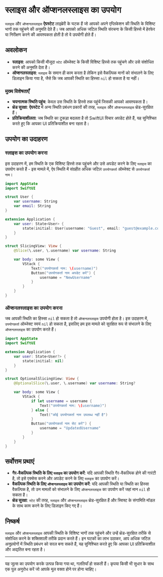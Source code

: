 # स्लाइस और ऑप्शनलस्लाइस का उपयोग

`स्लाइस` और `ऑप्शनलस्लाइस` **ऐपस्टेट** लाइब्रेरी के घटक हैं जो आपको अपने एप्लिकेशन की स्थिति के विशिष्ट भागों तक पहुंचने की अनुमति देते हैं। जब आपको अधिक जटिल स्थिति संरचना के किसी हिस्से में हेरफेर या निरीक्षण करने की आवश्यकता होती है तो वे उपयोगी होते हैं।

## अवलोकन

- **स्लाइस**: आपको किसी मौजूदा `स्टेट` ऑब्जेक्ट के किसी विशिष्ट हिस्से तक पहुंचने और उसे संशोधित करने की अनुमति देता है।
- **ऑप्शनलस्लाइस**: `स्लाइस` के समान ही काम करता है लेकिन इसे वैकल्पिक मानों को संभालने के लिए डिज़ाइन किया गया है, जैसे कि जब आपकी स्थिति का हिस्सा `nil` हो सकता है या नहीं।

### मुख्य विशेषताएँ

- **चयनात्मक स्थिति पहुंच**: केवल उस स्थिति के हिस्से तक पहुंचें जिसकी आपको आवश्यकता है।
- **थ्रेड सुरक्षा**: **ऐपस्टेट** में अन्य स्थिति प्रबंधन प्रकारों की तरह, `स्लाइस` और `ऑप्शनलस्लाइस` थ्रेड-सुरक्षित हैं।
- **प्रतिक्रियाशीलता**: जब स्थिति का टुकड़ा बदलता है तो SwiftUI विचार अपडेट होते हैं, यह सुनिश्चित करते हुए कि आपका UI प्रतिक्रियाशील बना रहता है।

## उपयोग का उदाहरण

### स्लाइस का उपयोग करना

इस उदाहरण में, हम स्थिति के एक विशिष्ट हिस्से तक पहुंचने और उसे अपडेट करने के लिए `स्लाइस` का उपयोग करते हैं - इस मामले में, ऐप स्थिति में संग्रहीत अधिक जटिल `उपयोगकर्ता` ऑब्जेक्ट से `उपयोगकर्ता नाम`।

```swift
import AppState
import SwiftUI

struct User {
    var username: String
    var email: String
}

extension Application {
    var user: State<User> {
        state(initial: User(username: "Guest", email: "guest@example.com"))
    }
}

struct SlicingView: View {
    @Slice(\.user, \.username) var username: String

    var body: some View {
        VStack {
            Text("उपयोगकर्ता नाम: \(username)")
            Button("उपयोगकर्ता नाम अपडेट करें") {
                username = "NewUsername"
            }
        }
    }
}
```

### ऑप्शनलस्लाइस का उपयोग करना

जब आपकी स्थिति का हिस्सा `nil` हो सकता है तो `ऑप्शनलस्लाइस` उपयोगी होता है। इस उदाहरण में, `उपयोगकर्ता` ऑब्जेक्ट स्वयं `nil` हो सकता है, इसलिए हम इस मामले को सुरक्षित रूप से संभालने के लिए `ऑप्शनलस्लाइस` का उपयोग करते हैं।

```swift
import AppState
import SwiftUI

extension Application {
    var user: State<User?> {
        state(initial: nil)
    }
}

struct OptionalSlicingView: View {
    @OptionalSlice(\.user, \.username) var username: String?

    var body: some View {
        VStack {
            if let username = username {
                Text("उपयोगकर्ता नाम: \(username)")
            } else {
                Text("कोई उपयोगकर्ता नाम उपलब्ध नहीं है")
            }
            Button("उपयोगकर्ता नाम सेट करें") {
                username = "UpdatedUsername"
            }
        }
    }
}
```

## सर्वोत्तम प्रथाएं

- **गैर-वैकल्पिक स्थिति के लिए `स्लाइस` का उपयोग करें**: यदि आपकी स्थिति गैर-वैकल्पिक होने की गारंटी है, तो इसे एक्सेस करने और अपडेट करने के लिए `स्लाइस` का उपयोग करें।
- **वैकल्पिक स्थिति के लिए `ऑप्शनलस्लाइस` का उपयोग करें**: यदि आपकी स्थिति या स्थिति का हिस्सा वैकल्पिक है, तो उन मामलों को संभालने के लिए `ऑप्शनलस्लाइस` का उपयोग करें जहां मान `nil` हो सकता है।
- **थ्रेड सुरक्षा**: `स्टेट` की तरह, `स्लाइस` और `ऑप्शनलस्लाइस` थ्रेड-सुरक्षित हैं और स्विफ्ट के संगामिति मॉडल के साथ काम करने के लिए डिज़ाइन किए गए हैं।

## निष्कर्ष

`स्लाइस` और `ऑप्शनलस्लाइस` आपकी स्थिति के विशिष्ट भागों तक पहुंचने और उन्हें थ्रेड-सुरक्षित तरीके से संशोधित करने के शक्तिशाली तरीके प्रदान करते हैं। इन घटकों का लाभ उठाकर, आप अधिक जटिल अनुप्रयोगों में स्थिति प्रबंधन को सरल बना सकते हैं, यह सुनिश्चित करते हुए कि आपका UI प्रतिक्रियाशील और अद्यतित बना रहता है।

---
यह जूल्स का उपयोग करके उत्पन्न किया गया था, गलतियाँ हो सकती हैं। कृपया किसी भी सुधार के साथ एक पुल अनुरोध करें जो आपके मूल वक्ता होने पर होना चाहिए।
